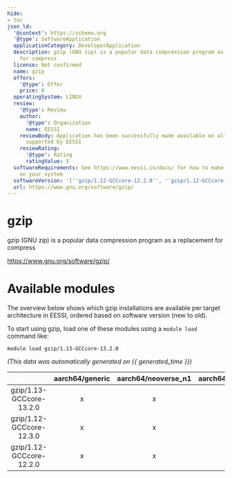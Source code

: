 ```yaml
---
hide:
- toc
json_ld:
  '@context': https://schema.org
  '@type': SoftwareApplication
  applicationCategory: DeveloperApplication
  description: gzip (GNU zip) is a popular data compression program as a replacement
    for compress
  license: Not confirmed
  name: gzip
  offers:
    '@type': Offer
    price: 0
  operatingSystem: LINUX
  review:
    '@type': Review
    author:
      '@type': Organization
      name: EESSI
    reviewBody: Application has been successfully made available on all architectures
      supported by EESSI
    reviewRating:
      '@type': Rating
      ratingValue: 5
  softwareRequirements: See https://www.eessi.io/docs/ for how to make EESSI available
    on your system
  softwareVersion: '[''gzip/1.12-GCCcore-12.2.0'', ''gzip/1.12-GCCcore-12.3.0'', ''gzip/1.13-GCCcore-13.2.0'']'
  url: https://www.gnu.org/software/gzip/
---
```


gzip
====


gzip (GNU zip) is a popular data compression program as a replacement for compress

https://www.gnu.org/software/gzip/
# Available modules


The overview below shows which gzip installations are available per target architecture in EESSI, ordered based on software version (new to old).

To start using gzip, load one of these modules using a `module load` command like:

```shell
module load gzip/1.13-GCCcore-13.2.0
```

*(This data was automatically generated on {{ generated_time }})*  

| |aarch64/generic|aarch64/neoverse_n1|aarch64/neoverse_v1|aarch64/nvidia|x86_64/generic|x86_64/amd/zen2|x86_64/amd/zen3|x86_64/amd/zen4|x86_64/intel/haswell|x86_64/intel/sapphirerapids|x86_64/intel/skylake_avx512|
| :---: | :---: | :---: | :---: | :---: | :---: | :---: | :---: | :---: | :---: | :---: | :---: |
|gzip/1.13-GCCcore-13.2.0|x|x|x|-|x|x|x|x|x|x|x|
|gzip/1.12-GCCcore-12.3.0|x|x|x|-|x|x|x|x|x|x|x|
|gzip/1.12-GCCcore-12.2.0|x|x|x|-|x|x|x|x|x|x|x|
